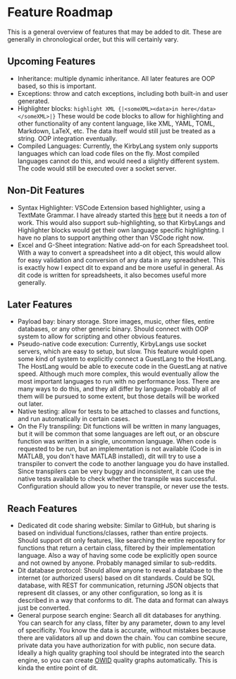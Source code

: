 # Feature Roadmap
This is a general overview of features that may be added to dit. These are generally in chronological order, but this will certainly vary.

## Upcoming Features
- Inheritance: multiple dynamic inheritance. All later features are OOP based, so this is important.
- Exceptions: throw and catch exceptions, including both built-in and user generated.
- Highlighter blocks: `highlight XML {|<someXML><data>in here</data></someXML>|}` These would be code blocks to allow for highlighting and other functionality of any content language, like XML, YAML, TOML, Markdown, LaTeX, etc. The data itself would still just be treated as a string. OOP integration eventually.
- Compiled Languages: Currently, the KirbyLang system only supports languages which can load code files on the fly. Most compiled languages cannot do this, and would need a slightly different system. The code would still be executed over a socket server.

## Non-Dit Features
- Syntax Highlighter: VSCode Extension based highlighter, using a TextMate Grammar. I have already started this [here](https://github.com/ditabase/vscode-dit) but it needs a *ton* of work. This would also support sub-highlighting, so that KirbyLangs and Highlighter blocks would get their own language specific highlighting. I have no plans to support anything other than VSCode right now.
- Excel and G-Sheet integration: Native add-on for each Spreadsheet tool. With a way to convert a spreadsheet into a dit object, this would allow for easy validation and conversion of any data in any spreadsheet. This is exactly how I expect dit to expand and be more useful in general. As dit code is written for spreadsheets, it also becomes useful more generally.

## Later Features
- Payload bay: binary storage. Store images, music, other files, entire databases, or any other generic binary. Should connect with OOP system to allow for scripting and other obvious features.
- Pseudo-native code execution: Currently, KirbyLangs use socket servers, which are easy to setup, but slow. This feature would open some kind of system to explicitly connect a GuestLang to the HostLang. The HostLang would be able to execute code in the GuestLang at native speed. Although much more complex, this would eventually allow the most important languages to run with no performance loss. There are many ways to do this, and they all differ by language. Probably all of them will be pursued to some extent, but those details will be worked out later.
- Native testing: allow for tests to be attached to classes and functions, and run automatically in certain cases.
- On the Fly transpiling: Dit functions will be written in many languages, but it will be common that some languages are left out, or an obscure function was written in a single, uncommon language. When code is requested to be run, but an implementation is not available (Code is in MATLAB, you don't have MATLAB installed), dit will try to use a transpiler to convert the code to another language you do have installed. Since transpilers can be very buggy and inconsistent, it can use the native tests available to check whether the transpile was successful. Configuration should allow you to never transpile, or never use the tests.

## Reach Features
- Dedicated dit code sharing website: Similar to GitHub, but sharing is based on individual functions/classes, rather than entire projects. Should support dit only features, like searching the entire repository for functions that return a certain class, filtered by their implementation language. Also a way of having some code be explicitly open source and not owned by anyone. Probably managed similar to sub-reddits. 
- Dit database protocol: Should allow anyone to reveal a database to the internet (or authorized users) based on dit standards. Could be SQL database, with REST for communication, returning JSON objects that represent dit classes, or any other configuration, so long as it is described in a way that conforms to dit. The data and format can always just be converted.
- General purpose search engine: Search all dit databases for anything. You can search for any class, filter by any parameter, down to any level of specificity. You know the data is accurate, without mistakes because there are validators all up and down the chain. You can combine secure, private data you have authorization for with public, non secure data. Ideally a high quality graphing tool should be integrated into the search engine, so you can create [OWID](https://ourworldindata.org/) quality graphs automatically. This is kinda the entire point of dit.